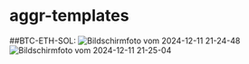 # aggr-templates
##BTC-ETH-SOL:
![Bildschirmfoto vom 2024-12-11 21-24-48](https://github.com/user-attachments/assets/b8429824-b980-402f-8fbb-247ba79c3aeb)
![Bildschirmfoto vom 2024-12-11 21-25-04](https://github.com/user-attachments/assets/21475a1e-82e9-41b8-aa31-1310ad4638db)

